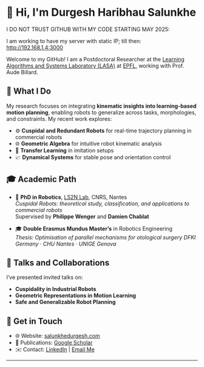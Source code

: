 # 👋 Hi, I'm Durgesh Haribhau Salunkhe

I DO NOT TRUST GITHUB WITH MY CODE STARTING MAY 2025:

I am working to have my server with static IP; till then:  http://192.168.1.4:3000

Welcome to my GitHub! I am a Postdoctoral Researcher at the [Learning Algorithms and Systems Laboratory (LASA)](https://www.epfl.ch/labs/lasa/) at [EPFL](https://www.epfl.ch/en/), working with Prof. Aude Billard.

## 🧠 What I Do

My research focuses on integrating **kinematic insights into learning-based motion planning**, enabling robots to generalize across tasks, morphologies, and constraints. My recent work explores:
- ⚙️ **Cuspidal and Redundant Robots** for real-time trajectory planning in commercial robots
- 🌐 **Geometric Algebra** for intuitive robot kinematic analysis
- 🔁 **Transfer Learning** in imitation setups
- 📈 **Dynamical Systems** for stable pose and orientation control

## 🎓 Academic Path

- 🧪 **PhD in Robotics**, [LS2N Lab](https://www.ls2n.fr/), CNRS, Nantes  
  *Cuspidal Robots: theoretical study, classification, and applications to commercial robots*  
  Supervised by **Philippe Wenger** and **Damien Chablat**

- 🎓 **Double Erasmus Mundus Master’s** in Robotics Engineering  
  *Thesis: Optimisation of parallel mechanisms for otological surgery*
  *DFKI Germany · CHU Nantes · UNIGE Genova*

## 📣 Talks and Collaborations

I’ve presented invited talks on:
- **Cuspidality in Industrial Robots**
- **Geometric Representations in Motion Learning**
- **Safe and Generalizable Robot Planning**


## 🔗 Get in Touch

- 🌐 Website: [salunkhedurgesh.com](https://salunkhedurgesh.com)
- 📝 Publications: [Google Scholar](https://scholar.google.com/citations?user=XXXXXXXX)  
- ✉️ Contact: [LinkedIn](https://www.linkedin.com/in/durgesh-salunkhe/) | [Email Me](mailto:salunkhedurgesh@outlook.com)

---
